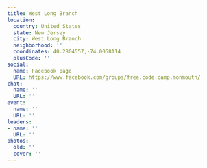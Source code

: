 ```yaml
---
title: West Long Branch
location:
  country: United States
  state: New Jersey
  city: West Long Branch
  neighborhood: ''
  coordinates: 40.2804557,-74.0058114
  plusCode: ''
social:
  name: Facebook page
  URL: https://www.facebook.com/groups/free.code.camp.monmouth/
chat:
  name: ''
  URL: ''
event:
  name: ''
  URL: ''
leaders:
- name: ''
  URL: ''
photos:
  old: ''
  cover: ''
---
```

